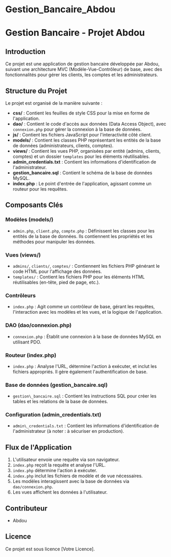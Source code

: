 # Gestion_Bancaire_Abdou

# Gestion Bancaire - Projet Abdou

## Introduction

Ce projet est une application de gestion bancaire développée par Abdou, suivant une architecture MVC (Modèle-Vue-Contrôleur) de base, avec des fonctionnalités pour gérer les clients, les comptes et les administrateurs.

## Structure du Projet

Le projet est organisé de la manière suivante :

* **css/** : Contient les feuilles de style CSS pour la mise en forme de l'application.
* **dao/** : Contient le code d'accès aux données (Data Access Object), avec `connexion.php` pour gérer la connexion à la base de données.
* **js/** : Contient les fichiers JavaScript pour l'interactivité côté client.
* **models/** : Contient les classes PHP représentant les entités de la base de données (administrateurs, clients, comptes).
* **views/** : Contient les vues PHP, organisées par entité (admins, clients, comptes) et un dossier `templates` pour les éléments réutilisables.
* **admin\_credentials.txt** : Contient les informations d'identification de l'administrateur.
* **gestion\_bancaire.sql** : Contient le schéma de la base de données MySQL.
* **index.php** : Le point d'entrée de l'application, agissant comme un routeur pour les requêtes.

## Composants Clés

### Modèles (models/)

* `admin.php`, `client.php`, `compte.php` : Définissent les classes pour les entités de la base de données. Ils contiennent les propriétés et les méthodes pour manipuler les données.

### Vues (views/)

* `admins/`, `clients/`, `comptes/` : Contiennent les fichiers PHP générant le code HTML pour l'affichage des données.
* `templates/` : Contient les fichiers PHP pour les éléments HTML réutilisables (en-tête, pied de page, etc.).

### Contrôleurs

* `index.php` : Agit comme un contrôleur de base, gérant les requêtes, l'interaction avec les modèles et les vues, et la logique de l'application.

### DAO (dao/connexion.php)

* `connexion.php` : Établit une connexion à la base de données MySQL en utilisant PDO.

### Routeur (index.php)

* `index.php` : Analyse l'URL, détermine l'action à exécuter, et inclut les fichiers appropriés. Il gère également l'authentification de base.

### Base de données (gestion\_bancaire.sql)

* `gestion\_bancaire.sql` : Contient les instructions SQL pour créer les tables et les relations de la base de données.

### Configuration (admin\_credentials.txt)

* `admin\_credentials.txt` : Contient les informations d'identification de l'administrateur (à noter : à sécuriser en production).

## Flux de l'Application

1.  L'utilisateur envoie une requête via son navigateur.
2.  `index.php` reçoit la requête et analyse l'URL.
3.  `index.php` détermine l'action à exécuter.
4.  `index.php` inclut les fichiers de modèle et de vue nécessaires.
5.  Les modèles interagissent avec la base de données via `dao/connexion.php`.
6.  Les vues affichent les données à l'utilisateur.


## Contributeur

* Abdou

## Licence

Ce projet est sous licence [Votre Licence].